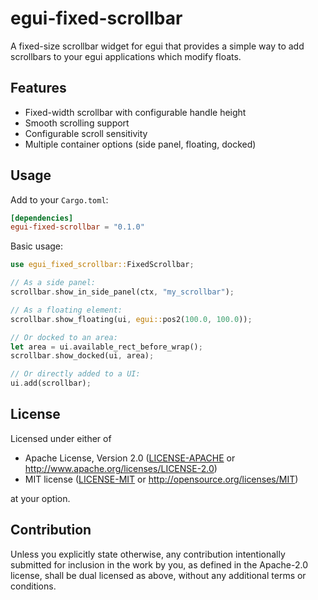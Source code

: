 # egui-fixed-scrollbar

A fixed-size scrollbar widget for egui that provides a simple way to add scrollbars to your egui applications which modify floats.

## Features
- Fixed-width scrollbar with configurable handle height
- Smooth scrolling support
- Configurable scroll sensitivity
- Multiple container options (side panel, floating, docked)

## Usage

Add to your `Cargo.toml`:
```toml
[dependencies]
egui-fixed-scrollbar = "0.1.0"
```

Basic usage:
```rust
use egui_fixed_scrollbar::FixedScrollbar;

// As a side panel:
scrollbar.show_in_side_panel(ctx, "my_scrollbar");

// As a floating element:
scrollbar.show_floating(ui, egui::pos2(100.0, 100.0));

// Or docked to an area:
let area = ui.available_rect_before_wrap();
scrollbar.show_docked(ui, area);

// Or directly added to a UI:
ui.add(scrollbar);
```

## License

Licensed under either of

 * Apache License, Version 2.0
   ([LICENSE-APACHE](LICENSE-APACHE) or http://www.apache.org/licenses/LICENSE-2.0)
 * MIT license
   ([LICENSE-MIT](LICENSE-MIT) or http://opensource.org/licenses/MIT)

at your option.

## Contribution

Unless you explicitly state otherwise, any contribution intentionally submitted for inclusion in the work by you, as defined in the Apache-2.0 license, shall be dual licensed as above, without any additional terms or conditions.